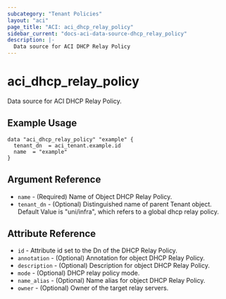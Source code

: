 ```yaml
---
subcategory: "Tenant Policies"
layout: "aci"
page_title: "ACI: aci_dhcp_relay_policy"
sidebar_current: "docs-aci-data-source-dhcp_relay_policy"
description: |-
  Data source for ACI DHCP Relay Policy
---
```


# aci_dhcp_relay_policy

Data source for ACI DHCP Relay Policy.

## Example Usage

```hcl
data "aci_dhcp_relay_policy" "example" {
  tenant_dn  = aci_tenant.example.id
  name  = "example"
}
```

## Argument Reference

- `name` - (Required) Name of Object DHCP Relay Policy.
- `tenant_dn` - (Optional) Distinguished name of parent Tenant object. Default Value is "uni/infra", which refers to a global dhcp relay policy.

## Attribute Reference

- `id` - Attribute id set to the Dn of the DHCP Relay Policy.
- `annotation` - (Optional) Annotation for object DHCP Relay Policy.
- `description` - (Optional) Description for object DHCP Relay Policy.
- `mode` - (Optional) DHCP relay policy mode.
- `name_alias` - (Optional) Name alias for object DHCP Relay Policy.
- `owner` - (Optional) Owner of the target relay servers.
